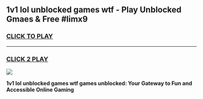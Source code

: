 
## 1v1 lol unblocked games wtf - Play Unblocked Gmaes & Free #limx9
<h3>
<a href="https://premium.freeplayer.one?title=1v1_lol_unblocked_games_wtf&ref=01M">CLICK TO PLAY</a></h3>
<hr>

<h3>
<a href="https://premium.freeplayer.one?title=1v1_lol_unblocked_games_wtf&ref=01M">CLICK 2 PLAY</a>
  
</h3>

<a href="https://premium.freeplayer.one?title=1v1_lol_unblocked_games_wtf&ref=01M"><img src="https://clearcache.store/games.png"></a>


**1v1 lol unblocked games wtf games unblocked: Your Gateway to Fun and Accessible Online Gaming**
